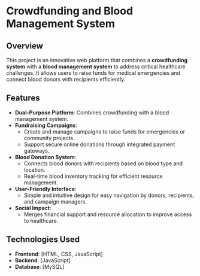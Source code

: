 # Crowdfunding and Blood Management System  

## Overview  
This project is an innovative web platform that combines a **crowdfunding system** with a **blood management system** to address critical healthcare challenges. It allows users to raise funds for medical emergencies and connect blood donors with recipients efficiently.  

## Features  
- **Dual-Purpose Platform**: Combines crowdfunding with a blood management system.  
- **Fundraising Campaigns**:  
  - Create and manage campaigns to raise funds for emergencies or community projects.  
  - Support secure online donations through integrated payment gateways.  
- **Blood Donation System**:  
  - Connects blood donors with recipients based on blood type and location.  
  - Real-time blood inventory tracking for efficient resource management.  
- **User-Friendly Interface**:  
  - Simple and intuitive design for easy navigation by donors, recipients, and campaign managers.  
- **Social Impact**:  
  - Merges financial support and resource allocation to improve access to healthcare.  

## Technologies Used  
- **Frontend**: [HTML, CSS, JavaScript]  
- **Backend**: [JavaScript]  
- **Database**: [MySQL]  

